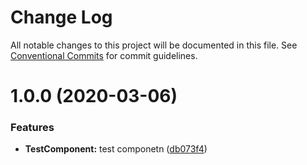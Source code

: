 # Change Log

All notable changes to this project will be documented in this file.
See [Conventional Commits](https://conventionalcommits.org) for commit guidelines.

# 1.0.0 (2020-03-06)


### Features

* **TestComponent:** test componetn ([db073f4](https://github.com/digitalmedia/sn_web_components/commit/db073f4))
